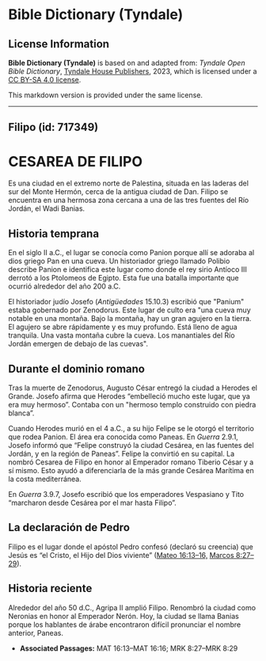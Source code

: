 # Bible Dictionary (Tyndale)

## License Information

**Bible Dictionary (Tyndale)** is based on and adapted from: _Tyndale Open Bible Dictionary_, [Tyndale House Publishers](https://tyndaleopenresources.com/), 2023, which is licensed under a [CC BY-SA 4.0 license](https://creativecommons.org/licenses/by-sa/4.0/legalcode.en).

This markdown version is provided under the same license.



--------------------------------

## Filipo (id: 717349)

CESAREA DE FILIPO
=================

Es una ciudad en el extremo norte de Palestina, situada en las laderas del sur del Monte Hermón, cerca de la antigua ciudad de Dan. Filipo se encuentra en una hermosa zona cercana a una de las tres fuentes del Río Jordán, el Wadi Banias.

Historia temprana
-----------------

En el siglo II a.C., el lugar se conocía como Panion porque allí se adoraba al dios griego Pan en una cueva. Un historiador griego llamado Polibio describe Panion e identifica este lugar como donde el rey sirio Antíoco III derrotó a los Ptolomeos de Egipto. Esta fue una batalla importante que ocurrió alrededor del año 200 a.C.

El historiador judío Josefo (*Antigüedades* 15\.10\.3\) escribió que "Panium" estaba gobernado por Zenodorus. Este lugar de culto era "una cueva muy notable en una montaña. Bajo la montaña, hay un gran agujero en la tierra. El agujero se abre rápidamente y es muy profundo. Está lleno de agua tranquila. Una vasta montaña cubre la cueva. Los manantiales del Río Jordán emergen de debajo de las cuevas".

Durante el dominio romano
-------------------------

Tras la muerte de Zenodorus, Augusto César entregó la ciudad a Herodes el Grande. Josefo afirma que Herodes “embelleció mucho este lugar, que ya era muy hermoso”. Contaba con un "hermoso templo construido con piedra blanca”.

Cuando Herodes murió en el 4 a.C., a su hijo Felipe se le otorgó el territorio que rodea Panion. El área era conocida como Paneas. En *Guerra* 2\.9\.1, Josefo informó que “Felipe construyó la ciudad Cesárea, en las fuentes del Jordán, y en la región de Paneas”. Felipe la convirtió en su capital. La nombró Cesarea de Filipo en honor al Emperador romano Tiberio César y a sí mismo. Esto ayudó a diferenciarla de la más grande Cesárea Marítima en la costa mediterránea.

En *Guerra* 3\.9\.7, Josefo escribió que los emperadores Vespasiano y Tito “marcharon desde Cesárea por el mar hasta Filipo”.

La declaración de Pedro
-----------------------

Filipo es el lugar donde el apóstol Pedro confesó (declaró su creencia) que Jesús es “el Cristo, el Hijo del Dios viviente” ([Mateo 16:13–16,](https://ref.ly/Matt16:13-Matt16:16) [Marcos 8:27–29](https://ref.ly/Mark8:27-Mark8:29)).

Historia reciente
-----------------

Alrededor del año 50 d.C., Agripa II amplió Filipo. Renombró la ciudad como Neronias en honor al Emperador Nerón. Hoy, la ciudad se llama Banias porque los hablantes de árabe encontraron difícil pronunciar el nombre anterior, Paneas.

* **Associated Passages:** MAT 16:13–MAT 16:16; MRK 8:27–MRK 8:29

